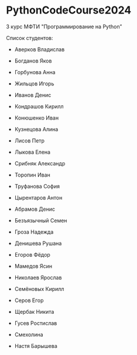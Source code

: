 # PythonCodeCourse2024
3 курс МФТИ "Программирование на Python”

Список студентов:
- Аверков Владислав
- Богданов Яков
- Горбунова Анна
- Жильцов Игорь
- Иванов Денис
- Кондрашов Кирилл
- Конюшенко Иван
- Кузнецова Алина
- Лисов Петр
- Лыкова Елена
- Срибняк Александр
- Торопин Иван
- Труфанова София
- Цырентаров Антон


- Абрамов Денис
- Безъязычный Семен
- Гроза Надежда
- Денишева Рушана
- Егоров Фёдор
- Мамедов Ясин
- Николаев Ярослав
- Семёновых Кирилл
- Серов Егор
- Щербак Никита


- Гусев Ростислав
- Смехолина
- Настя Барышева
